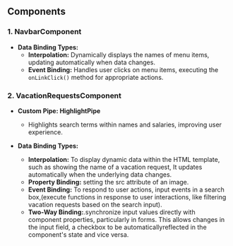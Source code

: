 
## Components

### 1. NavbarComponent

- **Data Binding Types:**
  - **Interpolation:** Dynamically displays the names of menu items, updating automatically when data changes.
  - **Event Binding:** Handles user clicks on menu items, executing the `onLinkClick()` method for appropriate actions.

### 2. VacationRequestsComponent

- **Custom Pipe: HighlightPipe**
  - Highlights search terms within names and salaries, improving user experience.
  
- **Data Binding Types:**
  - **Interpolation:** To display dynamic data within the HTML template, such as showing the name of a vacation request,
       It updates automatically when the underlying data changes.
  - **Property Binding:**  setting the src attribute of an image. 
  - **Event Binding:** To respond to user actions, input events in a search box,(execute functions in response to user interactions, like filtering vacation requests based on 
      the search input).
  - **Two-Way Binding:**.synchronize input values directly with component properties, particularly in forms. This allows changes in the input field, a checkbox to be 
      automaticallyreflected in the component's state and vice versa.
